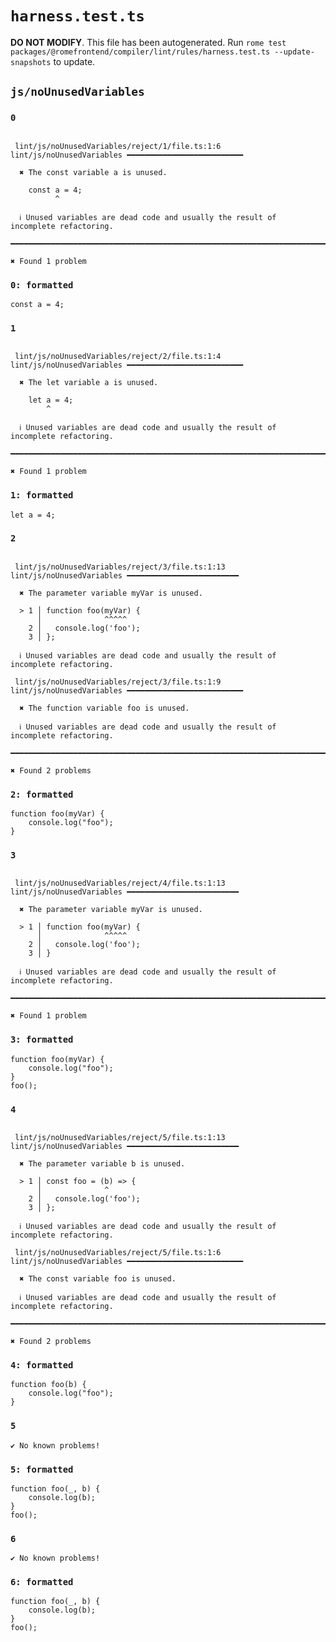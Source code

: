 # `harness.test.ts`

**DO NOT MODIFY**. This file has been autogenerated. Run `rome test packages/@romefrontend/compiler/lint/rules/harness.test.ts --update-snapshots` to update.

## `js/noUnusedVariables`

### `0`

```

 lint/js/noUnusedVariables/reject/1/file.ts:1:6 lint/js/noUnusedVariables ━━━━━━━━━━━━━━━━━━━━━━━━━━

  ✖ The const variable a is unused.

    const a = 4;
          ^

  ℹ Unused variables are dead code and usually the result of incomplete refactoring.

━━━━━━━━━━━━━━━━━━━━━━━━━━━━━━━━━━━━━━━━━━━━━━━━━━━━━━━━━━━━━━━━━━━━━━━━━━━━━━━━━━━━━━━━━━━━━━━━━━━━

✖ Found 1 problem

```

### `0: formatted`

```
const a = 4;

```

### `1`

```

 lint/js/noUnusedVariables/reject/2/file.ts:1:4 lint/js/noUnusedVariables ━━━━━━━━━━━━━━━━━━━━━━━━━━

  ✖ The let variable a is unused.

    let a = 4;
        ^

  ℹ Unused variables are dead code and usually the result of incomplete refactoring.

━━━━━━━━━━━━━━━━━━━━━━━━━━━━━━━━━━━━━━━━━━━━━━━━━━━━━━━━━━━━━━━━━━━━━━━━━━━━━━━━━━━━━━━━━━━━━━━━━━━━

✖ Found 1 problem

```

### `1: formatted`

```
let a = 4;

```

### `2`

```

 lint/js/noUnusedVariables/reject/3/file.ts:1:13 lint/js/noUnusedVariables ━━━━━━━━━━━━━━━━━━━━━━━━━

  ✖ The parameter variable myVar is unused.

  > 1 │ function foo(myVar) {
      │              ^^^^^
    2 │   console.log('foo');
    3 │ };

  ℹ Unused variables are dead code and usually the result of incomplete refactoring.

 lint/js/noUnusedVariables/reject/3/file.ts:1:9 lint/js/noUnusedVariables ━━━━━━━━━━━━━━━━━━━━━━━━━━

  ✖ The function variable foo is unused.

  ℹ Unused variables are dead code and usually the result of incomplete refactoring.

━━━━━━━━━━━━━━━━━━━━━━━━━━━━━━━━━━━━━━━━━━━━━━━━━━━━━━━━━━━━━━━━━━━━━━━━━━━━━━━━━━━━━━━━━━━━━━━━━━━━

✖ Found 2 problems

```

### `2: formatted`

```
function foo(myVar) {
	console.log("foo");
}

```

### `3`

```

 lint/js/noUnusedVariables/reject/4/file.ts:1:13 lint/js/noUnusedVariables ━━━━━━━━━━━━━━━━━━━━━━━━━

  ✖ The parameter variable myVar is unused.

  > 1 │ function foo(myVar) {
      │              ^^^^^
    2 │   console.log('foo');
    3 │ }

  ℹ Unused variables are dead code and usually the result of incomplete refactoring.

━━━━━━━━━━━━━━━━━━━━━━━━━━━━━━━━━━━━━━━━━━━━━━━━━━━━━━━━━━━━━━━━━━━━━━━━━━━━━━━━━━━━━━━━━━━━━━━━━━━━

✖ Found 1 problem

```

### `3: formatted`

```
function foo(myVar) {
	console.log("foo");
}
foo();

```

### `4`

```

 lint/js/noUnusedVariables/reject/5/file.ts:1:13 lint/js/noUnusedVariables ━━━━━━━━━━━━━━━━━━━━━━━━━

  ✖ The parameter variable b is unused.

  > 1 │ const foo = (b) => {
      │              ^
    2 │   console.log('foo');
    3 │ };

  ℹ Unused variables are dead code and usually the result of incomplete refactoring.

 lint/js/noUnusedVariables/reject/5/file.ts:1:6 lint/js/noUnusedVariables ━━━━━━━━━━━━━━━━━━━━━━━━━━

  ✖ The const variable foo is unused.

  ℹ Unused variables are dead code and usually the result of incomplete refactoring.

━━━━━━━━━━━━━━━━━━━━━━━━━━━━━━━━━━━━━━━━━━━━━━━━━━━━━━━━━━━━━━━━━━━━━━━━━━━━━━━━━━━━━━━━━━━━━━━━━━━━

✖ Found 2 problems

```

### `4: formatted`

```
function foo(b) {
	console.log("foo");
}

```

### `5`

```
✔ No known problems!

```

### `5: formatted`

```
function foo(_, b) {
	console.log(b);
}
foo();

```

### `6`

```
✔ No known problems!

```

### `6: formatted`

```
function foo(_, b) {
	console.log(b);
}
foo();

```

